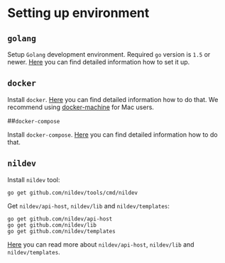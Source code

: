 # Setting up environment

## `golang`

Setup `Golang` development environment. Required `go` version is `1.5` or newer. [Here](https://golang.org/doc/install) you can find detailed information how to set it up.

## `docker`

Install `docker`. [Here](https://docs.docker.com/engine/installation/) you can find detailed information how to do that. We recommend using [docker-machine](https://docs.docker.com/machine/install-machine/) for Mac users.

##`docker-compose`

Install `docker-compose`. [Here](https://docs.docker.com/compose/install/) you can find detailed information how to do that.

## `nildev`

Install `nildev` tool:
```
go get github.com/nildev/tools/cmd/nildev
```

Get `nildev/api-host`, `nildev/lib` and `nildev/templates`:
```
go get github.com/nildev/api-host
go get github.com/nildev/lib
go get github.com/nildev/templates
```

[Here](build_process.md) you can read more about `nildev/api-host`, `nildev/lib` and `nildev/templates`.